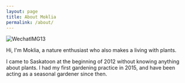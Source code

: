 ```yaml
---
layout: page
title: About Moklia
permalink: /about/
---
```

 
![WechatIMG13](https://user-images.githubusercontent.com/79727789/123886630-1ed4d900-d90d-11eb-8b22-7f23db89a35b.jpeg)



Hi, I'm Moklia, a nature enthusiast who also makes a living with plants. 

I came to Saskatoon at the beginning of 2012 without knowing anything about plants. I had my first gardening practice in 2015, and have been acting as a seasonal gardener since then. 
